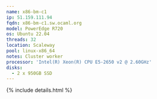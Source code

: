 ```yaml
---
name: x86-bm-c1
ip: 51.159.111.94
fqdn: x86-bm-c1.sw.ocaml.org
model: PowerEdge R720
os: Ubuntu 22.04
threads: 32
location: Scaleway
pool: linux-x86_64
notes: Cluster worker
processor: 'Intel(R) Xeon(R) CPU E5-2650 v2 @ 2.60GHz'
disks:
  - 2 x 950GB SSD
---
```

{% include details.html %} 

